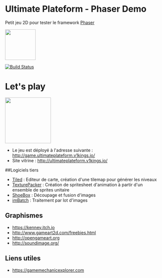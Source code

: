 # Ultimate Plateform - Phaser Demo

Petit jeu 2D pour tester le framework [Phaser](https://phaser.io/)

<img src="https://phaser.io/images/img.png" height="100">

[![Build Status](https://travis-ci.org/achorein/ultimateplateform-phaser.svg?branch=master)](https://travis-ci.org/achorein/ultimateplateform-phaser)

# Let's play

<img src="https://github.com/achorein/ultimateplateform-phaser/raw/master/docs/assets/images/screen-01.png" height="150"/>

- Le jeu est déployé à l'adresse suivante : http://game.ultimateplateform.v1kings.io/
- Site vitrine : http://ultimateplateform.v1kings.io/

##Logiciels tiers

- [Tiled](http://www.mapeditor.org/) : Editeur de carte, création d'une tilemap pour générer les niveaux
- [TexturePacker](https://www.codeandweb.com/texturepacker) : Création de spritesheet d'animation à partir d'un ensemble de sprites unitaire
- [ShoeBox](http://renderhjs.net/shoebox/) : Découpage et fusion d'images
- [imBatch](http://www.highmotionsoftware.com/products/imbatch) : Traitement par lot d'images

## Graphismes

- https://kenney.itch.io
- http://www.gameart2d.com/freebies.html
- http://opengameart.org
- http://soundimage.org/

## Liens utiles

- https://gamemechanicexplorer.com 
